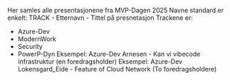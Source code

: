 Her samles alle presentasjonene fra MVP-Dagen 2025
Navne standard er enkelt: TRACK - Etternavn - Tittel på presnetasjon
Trackene er: 
  - Azure-Dev
  - ModernWork
  - Security
  - PowerP-Dyn
Eksempel: Azure-Dev Arnesen - Kan vi vibecode infrastruktur (en foredragsholder)
Eksempel: Azure-Dev Lokensgard_Eide - Feature of Cloud Network (To foredragsholdere)
